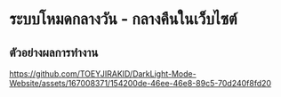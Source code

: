 # ระบบโหมดกลางวัน - กลางคืนในเว็บไซต์

## ตัวอย่างผลการทำงาน
https://github.com/TOEYJIRAKID/DarkLight-Mode-Website/assets/167008371/154200de-46ee-46e8-89c5-70d240f8fd20

